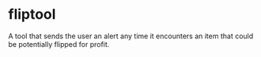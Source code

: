 # fliptool
A tool that sends the user an alert any time it encounters an item that could be potentially flipped for profit. 
